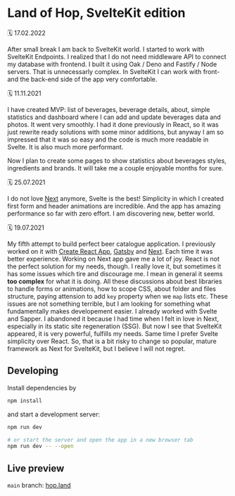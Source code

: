# Land of Hop, SvelteKit edition

🗓️ 17.02.2022

After small break I am back to SvelteKit world. I started to work with SvelteKit Endpoints. I realized that I do not need middleware API to connect my database with frontend. I built it using Oak / Deno and Fastify / Node servers. That is unnecessarly complex. In SvelteKit I can work with front- and the back-end side of the app very comfortable.

🗓️ 11.11.2021

I have created MVP: list of beverages, beverage details, about, simple statistics and dashboard where I can add and update beverages data and photos. It went very smoothly. I had it done previously in React, so it was just rewrite ready solutions with some minor additions, but anyway I am so impressed that it was so easy and the code is much more readable in Svelte. It is also much more performant.

Now I plan to create some pages to show statistics about beverages styles, ingredients and brands. It will take me a couple enjoyable months for sure.

🗓️ 25.07.2021

I do not love [Next](https://nextjs.org/) anymore, Svelte is the best! Simplicity in which I created first form and header animations are incredible. And the app has amazing performance so far with zero effort. I am discovering new, better world.

🗓️ 19.07.2021

My fifth attempt to build perfect beer catalogue application. I previously worked on it with [Create React App](https://create-react-app.dev/), [Gatsby](https://www.gatsbyjs.com/) and [Next](https://nextjs.org/). Each time it was better experience. Working on Next app gave me a lot of joy. React is not the perfect solution for my needs, though. I really love it, but sometimes it has some issues which tire and discourage me. I mean in general it seems **too complex** for what it is doing. All these discussions about best libraries to handle forms or animations, how to scope CSS, about folder and files structure, paying attension to add `key` property when we `map` lists etc. These issues are not something terrible, but I am looking for something what fundamentally makes developement easier. I already worked with Svelte and Sapper. I abandoned it because I had time when I felt in love in Next, especially in its static site regeneration (SSG). But now I see that SvelteKit appeared, it is very powerful, fulfills my needs. Same time I prefer Svelte simplicity over React. So, that is a bit risky to change so popular, mature framework as Next for SvelteKit, but I believe I will not regret.

## Developing

Install dependencies by

```bash
npm install
```

and start a development server:

```bash
npm run dev

# or start the server and open the app in a new browser tab
npm run dev -- --open
```

## Live preview

`main` branch: [hop.land](https://hop.land)
